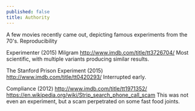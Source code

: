 ```yaml
---
published: false
title: Authority
---
```



A few movies recently came out, depicting famous experiments from the 70's.
Reproducibility

Experimenter (2015)
Milgram
http://www.imdb.com/title/tt3726704/
Most scientific, with multiple variants producing similar results.


The Stanford Prison Experiment (2015)
http://www.imdb.com/title/tt0420293/
Interrupted early.

Compliance (2012) 
http://www.imdb.com/title/tt1971352/
https://en.wikipedia.org/wiki/Strip_search_phone_call_scam
This was not even an experiment, but a scam perpetrated on some fast food joints.

